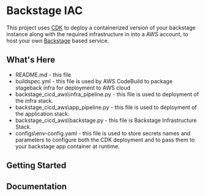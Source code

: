 # Backstage IAC
This project uses [CDK](https://docs.aws.amazon.com/cdk/latest/guide/home.html) to deploy a containerized version of your backstage instance along with the required infrastructure in into a AWS account, to host your own [Backstage](https://backstage.io) based service.


What's Here
-----------
* README.md - this file
* buildspec.yml - this file is used by AWS CodeBuild to package stageback 
  infra for deployment to AWS cloud
* backstage_cicd_aws\infra_pipeline.py - this file is used to deployment of the infra  stack. 
* backstage_cicd_aws\app_pipeline.py - this file is used to deployment of the application stack. 
* backstage_cicd_aws\backstage.py - this file is Backstage Infrastructure Stack.
* configs\env-config.yaml - this file is used to store secrets names and parameters to configure both the CDK deployment and to pass them to your backstage app container at runtime.

Getting Started
---------------

Documentation
------------------
## 